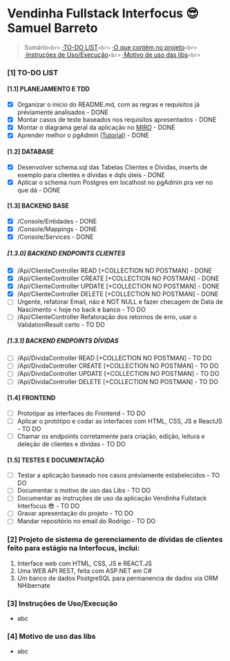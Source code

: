 # Vendinha Fullstack Interfocus 😎 Samuel Barreto

> Sumário`<br>`
> [·TO-DO LIST](#1-to-do-list)`<br>`
> [·O que contém no projeto](#2-projeto-de-sistema-de-gerenciamento-de-dívidas-de-clientes-feito-para-estágio-na-interfocus-inclui)`<br>`
> [·Instruções de Uso/Execução](#3-instruções-de-usoexecução)`<br>`
> [·Motivo de uso das libs](#4-motivo-de-uso-das-libs)`<br>`

### [1] TO-DO LIST

#### [1.1] PLANEJAMENTO E TDD

* [X] Organizar o ínicio do README.md, com as regras e requisitos já préviamente analisados - DONE
* [X] Montar casos de teste baseados nos requisitos apresentados - DONE
* [X] Montar o diagrama geral da aplicação no [MIRO](https://miro.com/pt/mapeamento-processos/) - DONE
* [X] Aprender melhor o pgAdmin ([Tutorial](https://www.youtube.com/watch?v=WFT5MaZN6g4&ab_channel=DatabaseStar)) - DONE

#### [1.2] DATABASE

* [X] Desenvolver schema.sql das Tabelas Clientes e Dívidas, inserts de exemplo para clientes e dívidas e dqls úteis - DONE
* [X] Aplicar o schema num Postgres em localhost no pgAdmin pra ver no que dá - DONE

#### [1.3] BACKEND BASE

* [X] /Console/Entidades - DONE
* [X] /Console/Mappings - DONE
* [X] /Console/Services - DONE

##### [1.3.0] BACKEND ENDPOINTS CLIENTES

* [X] /Api/ClienteController READ [+COLLECTION NO POSTMAN] - DONE
* [X] /Api/ClienteController CREATE [+COLLECTION NO POSTMAN] - DONE
* [X] /Api/ClienteController UPDATE [+COLLECTION NO POSTMAN] - DONE
* [X] /Api/ClienteController DELETE [+COLLECTION NO POSTMAN] - DONE
* [ ] Urgente, refatorar Email, não é NOT NULL e fazer checagem de Data de Nascimento < hoje no back e banco - TO DO
* [ ] /Api/ClienteController Refatoração dos retornos de erro, usar o ValidationResult certo - TO DO

##### [1.3.1] BACKEND ENDPOINTS DÍVIDAS

* [ ] /Api/DividaController READ [+COLLECTION NO POSTMAN] - TO DO
* [ ] /Api/DividaController CREATE [+COLLECTION NO POSTMAN] - TO DO
* [ ] /Api/DividaController UPDATE [+COLLECTION NO POSTMAN] - TO DO
* [ ] /Api/DividaController DELETE [+COLLECTION NO POSTMAN] - TO DO

#### [1.4] FRONTEND

* [ ] Prototipar as interfaces do Frontend - TO DO
* [ ] Aplicar o protótipo e codar as interfaces com HTML, CSS, JS e ReactJS - TO DO
* [ ] Chamar os endpoints corretamente para criação, edição, leitura e deleção de clientes e dívidas - TO DO

#### [1.5] TESTES E DOCUMENTAÇÃO

* [ ] Testar a aplicação baseado nos casos préviamente estabelecidos - TO DO
* [ ] Documentar o motivo de uso das Libs - TO DO
* [ ] Documentar as instruções de uso da aplicação Vendinha Fullstack Interfocus 😎 - TO DO
* [ ] Gravar apresentação do projeto - TO DO
* [ ] Mandar repositório no email do Rodrigo - TO DO

### [2] Projeto de sistema de gerenciamento de dívidas de clientes feito para estágio na Interfocus, inclui:

1. Interface web com HTML, CSS, JS e REACT.JS
2. Uma WEB API REST, feita com ASP.NET em C#
3. Um banco de dados PostgreSQL para permanencia de dados via ORM NHibernate

### [3] Instruções de Uso/Execução

* abc

### [4] Motivo de uso das libs

* abc
